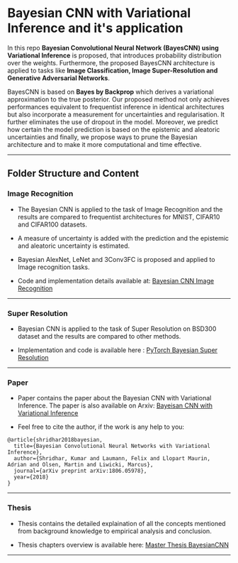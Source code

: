 # Bayesian CNN with Variational Inference and it's application

In this repo **Bayesian Convolutional Neural Network (BayesCNN) using Variational Inference** is proposed, that introduces probability distribution over the weights. Furthermore, the proposed BayesCNN architecture is applied to tasks like **Image Classification, Image Super-Resolution and Generative Adversarial Networks**.

BayesCNN is based on **Bayes by Backprop** which derives a variational approximation to the true posterior. 
Our proposed method not only achieves performances equivalent to frequentist inference in identical architectures but also incorporate a measurement for uncertainties and regularisation. It further eliminates the use of dropout in the model. Moreover, we predict how certain the model prediction is based on the epistemic and aleatoric uncertainties and finally, we propose ways to prune the Bayesian architecture and to make it more computational and time effective. 

---------------------------------------------------------------------------------------------------------

## Folder Structure and Content

### Image Recognition

*   The Bayesian CNN is applied to the task of Image Recognition and the results are compared to frequentist architectures for MNIST, CIFAR10 and CIFAR100 datasets. 

*   A measure of uncertainty is added with the prediction and the epistemic and aleatoric uncertainty is estimated.

*   Bayesian AlexNet, LeNet and 3Conv3FC is proposed and applied to Image recognition tasks. 

*   Code and implementation details available at: [Bayesian CNN Image Recognition](https://github.com/kumar-shridhar/PyTorch-BayesianCNN/tree/master/Image%20Recognition)

---------------------------------------------------------------------------------------------------------

### Super Resolution

*   Bayesian CNN is applied to the task of Super Resolution on BSD300 dataset and the results are compared to other methods.

*   Implementation and code is available here : [PyTorch Bayesian Super Resolution](https://github.com/kumar-shridhar/PyTorch-BayesianCNN/tree/master/Super%20Resolution) 

---------------------------------------------------------------------------------------------------------

### Paper

*   Paper contains the paper about the Bayesian CNN with Variational Inference. The paper is also available on Arxiv: [Bayeisan CNN with Variational Inference](https://arxiv.org/abs/1806.05978)

*   Feel free to cite the author, if the work is any help to you:

```
@article{shridhar2018bayesian,
  title={Bayesian Convolutional Neural Networks with Variational Inference},
  author={Shridhar, Kumar and Laumann, Felix and Llopart Maurin, Adrian and Olsen, Martin and Liwicki, Marcus},
  journal={arXiv preprint arXiv:1806.05978},
  year={2018}
}
```

---------------------------------------------------------------------------------------------------------

### Thesis

* Thesis contains the detailed explaination of all the concepts mentioned from background knowledge to empirical analysis and conclusion. 

* Thesis chapters overview is available here: [Master Thesis BayesianCNN](https://github.com/kumar-shridhar/Master-Thesis-BayesianCNN)

---------------------------------------------------------------------------------------------------------


